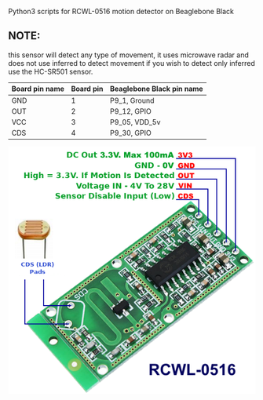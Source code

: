 
Python3 scripts for RCWL-0516 motion detector on Beaglebone Black

NOTE:
-----
this sensor will detect any type of movement, it uses microwave
radar and does not use inferred to detect movement if you wish to
detect only inferred use the HC-SR501 sensor.


| Board pin name | Board pin | Beaglebone Black pin name |
|----------------|-----------| --------------------------|
| GND            | 1         | P9\_1, Ground             |
| OUT            | 2         | P9\_12, GPIO              |
| VCC            | 3         | P9\_05, VDD\_5v           |
| CDS            | 4         | P9\_30, GPIO              |

![pins](images/RCWL-0516.png)
